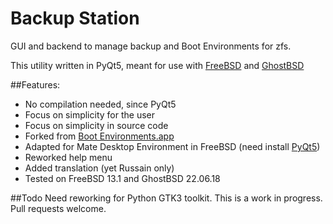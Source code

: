 # Backup Station

GUI and backend to manage backup and Boot Environments for zfs.

This utility written in PyQt5, meant for use with [FreeBSD](https://www.freebsd.org) and [GhostBSD](https://ghostbsd.org)

##Features:
* No compilation needed, since PyQt5
* Focus on simplicity for the user
* Focus on simplicity in source code
* Forked from [Boot Environments.app](https://github.com/helloSystem/Utilities/tree/master/Preferences/Boot%20Environments.app)
* Adapted for Mate Desktop Environment in FreeBSD (need install [PyQt5](https://www.freshports.org/devel/py-qt5))
* Reworked help menu
* Added translation (yet Russain only)
* Tested on FreeBSD 13.1 and GhostBSD 22.06.18

##Todo
Need reworking for Python GTK3 toolkit.
This is a work in progress.
Pull requests welcome.

